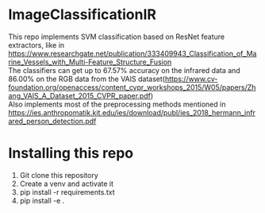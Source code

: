 # ImageClassificationIR
This repo implements SVM classification based on ResNet feature extractors, like in https://www.researchgate.net/publication/333409943_Classification_of_Marine_Vessels_with_Multi-Feature_Structure_Fusion<br>
The classifiers can get up to 67.57% accuracy on the infrared data and 86.00% on the RGB data from the VAIS dataset(https://www.cv-foundation.org/openaccess/content_cvpr_workshops_2015/W05/papers/Zhang_VAIS_A_Dataset_2015_CVPR_paper.pdf)<br>
Also implements most of the preprocessing methods mentioned in https://ies.anthropomatik.kit.edu/ies/download/publ/ies_2018_hermann_infrared_person_detection.pdf


# Installing this repo
1. Git clone this repository
2. Create a venv and activate it
3. pip install -r requirements.txt
4. pip install -e .

